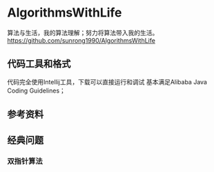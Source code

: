 # AlgorithmsWithLife
算法与生活，我的算法理解；努力将算法带入我的生活。
https://github.com/sunrong1990/AlgorithmsWithLife
## 代码工具和格式
代码完全使用Intellij工具，下载可以直接运行和调试
基本满足Alibaba Java Coding Guidelines；

## 参考资料

## 经典问题

### 双指针算法
